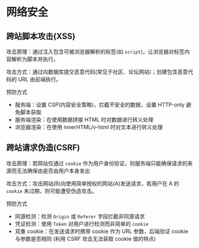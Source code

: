 # 网络安全

## 跨站脚本攻击(XSS)

攻击原理：通过注入包含可被浏览器解析的标签(如 `script`)，让浏览器对标签内容解析为脚本并执行。

攻击方式：通过向数据库提交恶意代码(常见于社区、论坛网站)；创建包含恶意代码的 URL 由前端执行。

预防方式

- 服务端：设置 CSP(内容安全策略)，拦截不安全的数据，设置 HTTP-only 避免脚本获取
- 服务端渲染：在使用数据拼接 HTML 时对数据进行转义处理
- 浏览器渲染：在使用 innerHTML/v-html 时对文本进行转义处理

## 跨站请求伪造(CSRF)

攻击原理：若网站仅通过 `cookie` 作为用户身份验证，则服务端只能确保请求的来源而无法确保由是否由用户本身发出

攻击方式：攻击网站(B)向使用简单授权的网站(A)发送请求，若用户在 A 的 `cookie` 未过期，则可能遭受伪造攻击。

预防方式

- 同源检测：检测 `Origin` 或 `Referer` 字段拦截非同源请求
- 凭证检测：使用 `Token` 对用户进行检测而非简单的 `cookie`
- 双重 cookie：在发送请求时携带 cookie 作为 URL 参数，后端验证 cookie 与参数是否相同 (利用 CSRF 攻击无法获取 cookie 值的特点)
